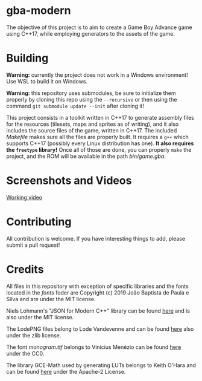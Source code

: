 gba-modern
==========
The objective of this project is to aim to create a Game Boy Advance game using C++17, while employing generators to the assets of the game.

Building
========
**Warning:** currently the project does not work in a Windows environment! Use WSL to build it on Windows.

**Warning:** this repository uses submodules, be sure to initialize them properly by cloning this repo using the `--recursive` or then using the command `git submodule update --init` after cloning it!

This project consists in a toolkit written in C++17 to generate assembly files for the resources (tilesets, maps and sprites as of writing), and it also includes the source files of the game, written in C++17. The included *Makefile* makes sure all the files are properly built. It requires a `g++` which supports C++17 (possibly every Linux distribution has one). **It also requires the `freetype` library!** Once all of those are done, you can properly `make` the project, and the ROM will be available in the path _bin/game.gba_.

Screenshots and Videos
======================

[Working video](videos/video-0.mp4)

Contributing
============
All contribution is welcome. If you have interesting things to add, please submit a pull request!

Credits
=======
All files in this repository with exception of specific libraries and the fonts located in the _fonts_ foder are Copyright (c) 2019 João Baptista de Paula e Silva and are under the MIT license.

Niels Lohmann's "JSON for Modern C++" library can be found [here](https://github.com/nlohmann/json) and is also under the MIT license.

The LodePNG files belong to Lode Vandevenne and can be found [here](https://lodev.org/lodepng/) also under the zlib license.

The font _monogram.ttf_ belongs to Vinícius Menézio can be found [here](https://datagoblin.itch.io/monogram) under the CC0.

The library GCE-Math used by generating LUTs belongs to Keith O'Hara and can be found [here](https://github.com/kthohr/gcem) under the Apache-2 License.
